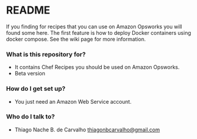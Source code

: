 # README #

If you finding for recipes that you can use on Amazon Opsworks you will found some here.
The first feature is how to deploy Docker containers using docker compose.
See the wiki page for more information.

### What is this repository for? ###

* It contains Chef Recipes you should be used on Amazon Opsworks.
* Beta version

### How do I get set up? ###

* You just need an Amazon Web Service account.

### Who do I talk to? ###

* Thiago Nache B. de Carvalho <thiagonbcarvalho@gmail.com>